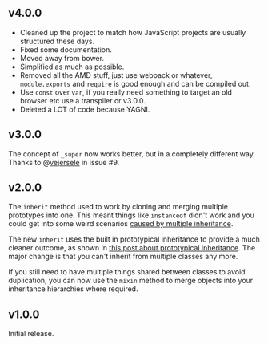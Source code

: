 ## v4.0.0

 * Cleaned up the project to match how JavaScript projects are usually structured these days.
 * Fixed some documentation.
 * Moved away from bower.
 * Simplified as much as possible.
 * Removed all the AMD stuff, just use webpack or whatever, `module.exports` and `require` is good enough and can be compiled out.
 * Use `const` over `var`, if you really need something to target an old browser etc use a transpiler or v3.0.0.
 * Deleted a LOT of code because YAGNI.

## v3.0.0

The concept of `_super` now works better, but in a completely different way. Thanks to @[vejersele][] in issue #9.

[vejersele]: https://github.com/vejersele

## v2.0.0

The `inherit` method used to work by cloning and merging multiple prototypes into one. This meant things like `instanceof` didn't work and you could get into some weird scenarios [caused by multiple inheritance][mi].

The new `inherit` uses the built in prototypical inheritance to provide a much cleaner outcome, as shown in [this post about prototypical inheritance][pi]. The major change is that you can't inherit from multiple classes any more.

If you still need to have multiple things shared between classes to avoid duplication, you can now use the `mixin` method to merge objects into your inheritance hierarchies where required.

[mi]: http://stackoverflow.com/questions/225929/what-is-the-exact-problem-with-multiple-inheritance
[pi]: http://oli.me.uk/2013/06/01/prototypical-inheritance-done-right/

## v1.0.0

Initial release.
